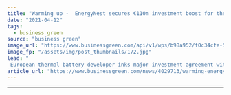 ```yaml
---
title: "Warming up -  EnergyNest secures €110m investment boost for thermal battery vision"
date: "2021-04-12"
tags: 
  - business green
source: "business green"
image_url: "https://www.businessgreen.com/api/v1/wps/b98a952/f0c34cfe-58ee-45b3-9d08-6e5533795edb/2/DSC-5285-185x114.jpg"
image_fp: "/assets/img/post_thumbnails/172.jpg"
lead: "
 European thermal battery developer inks major investment agreement with Infracapital as it seeks to accelerate roll out of industrial heat storage technologies ..."
article_url: "https://www.businessgreen.com/news/4029713/warming-energynest-secures-eur110m-investment-boost-thermal-battery-vision"
---
```


---
